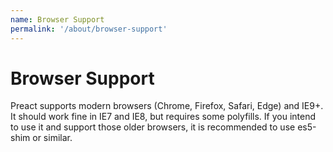 ```yaml
---
name: Browser Support
permalink: '/about/browser-support'
---
```


# Browser Support

Preact supports modern browsers (Chrome, Firefox, Safari, Edge) and IE9+. It should work fine in IE7 and IE8, but requires some polyfills. If you intend to use it and support those older browsers, it is recommended to use es5-shim or similar.
